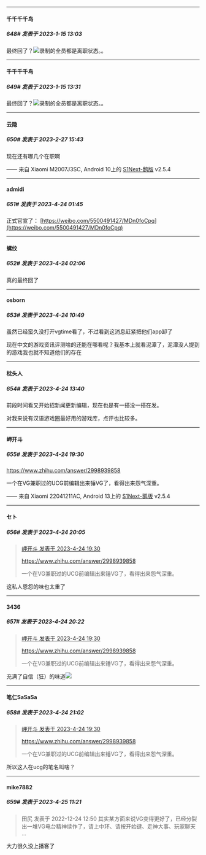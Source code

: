 

*****

####  千千千千鸟  
##### 648#       发表于 2023-1-15 13:03

最终回了？<img src="https://static.saraba1st.com/image/smiley/face2017/001.png" referrerpolicy="no-referrer">录制的全员都是离职状态。。



*****

####  千千千千鸟  
##### 649#       发表于 2023-1-15 13:31

最终回了？<img src="https://static.saraba1st.com/image/smiley/face2017/001.png" referrerpolicy="no-referrer">录制的全员都是离职状态。。

*****

####  云隐  
##### 650#       发表于 2023-2-27 15:43

现在还有哪几个在职啊

—— 来自 Xiaomi M2007J3SC, Android 10上的 [S1Next-鹅版](https://github.com/ykrank/S1-Next/releases) v2.5.4

*****

####  admidi  
##### 651#       发表于 2023-4-24 01:45

正式官宣了：
[https://weibo.com/5500491427/MDn0foCpq](https://weibo.com/5500491427/MDn0foCpq)


*****

####  螺纹  
##### 652#       发表于 2023-4-24 02:06

真的最终回了


*****

####  osborn  
##### 653#       发表于 2023-4-24 10:49

虽然已经蛮久没打开vgtime看了，不过看到这消息赶紧把他们app卸了

现在中文的游戏资讯评测啥的还能在哪看呢？我基本上就看泥潭了，泥潭没人提到的游戏我也就不知道他们的存在


*****

####  枕头人  
##### 654#       发表于 2023-4-24 13:40

前段时间看又开始招新闻更新编辑，现在也是有一搭没一搭在发。

对我来说有汉语游戏圈最好用的游戏库，点评也比较多。


*****

####  岬开斗  
##### 655#       发表于 2023-4-24 19:30

https://www.zhihu.com/answer/2998939858

一个在VG兼职过的UCG前编辑出来锤VG了，看得出来怨气深重。

—— 来自 Xiaomi 22041211AC, Android 13上的 [S1Next-鹅版](https://github.com/ykrank/S1-Next/releases) v2.5.4


*****

####  セト  
##### 656#       发表于 2023-4-24 20:05

<blockquote><a href="httphttps://bbs.saraba1st.com/2b/forum.php?mod=redirect&amp;goto=findpost&amp;pid=60597330&amp;ptid=1797134" target="_blank">岬开斗 发表于 2023-4-24 19:30</a>

https://www.zhihu.com/answer/2998939858

一个在VG兼职过的UCG前编辑出来锤VG了，看得出来怨气深重。</blockquote>
这私人恩怨的味也太重了


*****

####  3436  
##### 657#       发表于 2023-4-24 20:22

<blockquote><a href="httphttps://bbs.saraba1st.com/2b/forum.php?mod=redirect&amp;goto=findpost&amp;pid=60597330&amp;ptid=1797134" target="_blank">岬开斗 发表于 2023-4-24 19:30</a>

https://www.zhihu.com/answer/2998939858

一个在VG兼职过的UCG前编辑出来锤VG了，看得出来怨气深重。</blockquote>
充满了自信（狂）的味道<img src="https://static.saraba1st.com/image/smiley/face2017/048.png" referrerpolicy="no-referrer">


*****

####  笔仁SaSaSa  
##### 658#       发表于 2023-4-24 21:02

<blockquote><a href="httphttps://bbs.saraba1st.com/2b/forum.php?mod=redirect&amp;goto=findpost&amp;pid=60597330&amp;ptid=1797134" target="_blank">岬开斗 发表于 2023-4-24 19:30</a>

https://www.zhihu.com/answer/2998939858

一个在VG兼职过的UCG前编辑出来锤VG了，看得出来怨气深重。</blockquote>
所以这人在ucg的笔名叫啥？


*****

####  mike7882  
##### 659#       发表于 2023-4-25 11:21

<blockquote>田尻 发表于 2022-12-24 12:50
其实某方面来说VG变得更好了，已经分裂出一堆VG电台精神续作了，请上中环、请按开始键、走神大事、玩家聊天 ...</blockquote>
大力很久没上播客了

